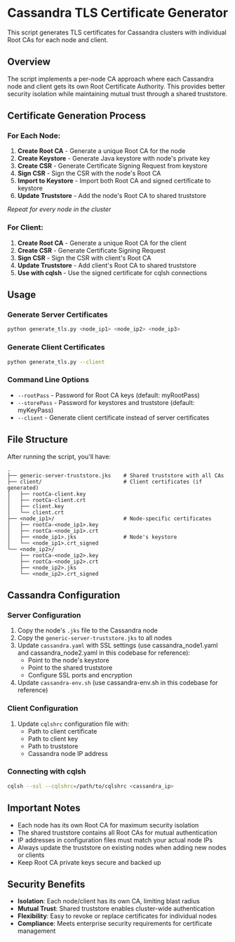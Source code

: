 # Cassandra TLS Certificate Generator

This script generates TLS certificates for Cassandra clusters with individual Root CAs for each node and client.

## Overview

The script implements a per-node CA approach where each Cassandra node and client gets its own Root Certificate Authority. This provides better security isolation while maintaining mutual trust through a shared truststore.

## Certificate Generation Process

### For Each Node:
1. **Create Root CA** - Generate a unique Root CA for the node
2. **Create Keystore** - Generate Java keystore with node's private key
3. **Create CSR** - Generate Certificate Signing Request from keystore
4. **Sign CSR** - Sign the CSR with the node's Root CA
5. **Import to Keystore** - Import both Root CA and signed certificate to keystore
6. **Update Truststore** - Add the node's Root CA to shared truststore

*Repeat for every node in the cluster*

### For Client:
1. **Create Root CA** - Generate a unique Root CA for the client
2. **Create CSR** - Generate Certificate Signing Request
3. **Sign CSR** - Sign the CSR with client's Root CA
4. **Update Truststore** - Add client's Root CA to shared truststore
5. **Use with cqlsh** - Use the signed certificate for cqlsh connections

## Usage

### Generate Server Certificates
```bash
python generate_tls.py <node_ip1> <node_ip2> <node_ip3>
```

### Generate Client Certificates
```bash
python generate_tls.py --client
```

### Command Line Options
- `--rootPass` - Password for Root CA keys (default: myRootPass)
- `--storePass` - Password for keystores and truststore (default: myKeyPass)
- `--client` - Generate client certificate instead of server certificates

## File Structure

After running the script, you'll have:

```
.
├── generic-server-truststore.jks    # Shared truststore with all CAs
├── client/                          # Client certificates (if generated)
│   ├── rootCa-client.key
│   ├── rootCa-client.crt
│   ├── client.key
│   └── client.crt
├── <node_ip1>/                      # Node-specific certificates
│   ├── rootCa-<node_ip1>.key
│   ├── rootCa-<node_ip1>.crt
│   ├── <node_ip1>.jks               # Node's keystore
│   └── <node_ip1>.crt_signed
└── <node_ip2>/
    ├── rootCa-<node_ip2>.key
    ├── rootCa-<node_ip2>.crt
    ├── <node_ip2>.jks
    └── <node_ip2>.crt_signed
```

## Cassandra Configuration

### Server Configuration
1. Copy the node's `.jks` file to the Cassandra node
2. Copy the `generic-server-truststore.jks` to all nodes
3. Update `cassandra.yaml` with SSL settings (use cassandra_node1.yaml and cassandra_node2.yaml in this codebase for reference):
   - Point to the node's keystore
   - Point to the shared truststore
   - Configure SSL ports and encryption
4. Update `cassandra-env.sh` (use cassandra-env.sh in this codebase for reference)

### Client Configuration
1. Update `cqlshrc` configuration file with:
   - Path to client certificate
   - Path to client key
   - Path to truststore
   - Cassandra node IP address

### Connecting with cqlsh
```bash
cqlsh --ssl --cqlshrc=/path/to/cqlshrc <cassandra_ip>
```

## Important Notes

- Each node has its own Root CA for maximum security isolation
- The shared truststore contains all Root CAs for mutual authentication
- IP addresses in configuration files must match your actual node IPs
- Always update the truststore on existing nodes when adding new nodes or clients
- Keep Root CA private keys secure and backed up

## Security Benefits

- **Isolation**: Each node/client has its own CA, limiting blast radius
- **Mutual Trust**: Shared truststore enables cluster-wide authentication
- **Flexibility**: Easy to revoke or replace certificates for individual nodes
- **Compliance**: Meets enterprise security requirements for certificate management
